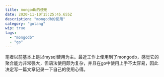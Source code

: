 ```yaml
---
title: mongodb的使用
date: 2020-11-10T15:25:45.655Z
description: "mongodb的使用"
category: "golang"
wip: true
tags:
  - "mongodb"
  - "go"
---
```

笔者以前基本上是以mysql使用为主。最近工作上使用到了mongodb，感觉它的聚合能力非常强大，但语法使用颇为复杂，并且在go中使用上手不太容易，因此决定写一篇文章记录一下自己的使用心得。
